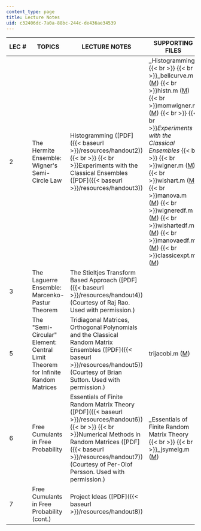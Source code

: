 ```yaml
---
content_type: page
title: Lecture Notes
uid: c32406dc-7a0a-88bc-244c-de436ae34539
---
```


| LEC # | TOPICS | LECTURE NOTES | SUPPORTING FILES |
| --- | --- | --- | --- |
| 2 | The Hermite Ensemble: Wigner's Semi-Circle Law | Histogramming ([PDF]({{< baseurl >}}/resources/handout2))  {{< br >}}  {{< br >}}Experiments with the Classical Ensembles ([PDF]({{< baseurl >}}/resources/handout3)) | _Histogramming  {{< br >}}  {{< br >}}_bellcurve.m ([M](/courses/mathematics/18-338j-infinite-random-matrix-theory-fall-2004/lecture-notes/bellcurve.m))  {{< br >}}histn.m ([M](/courses/mathematics/18-338j-infinite-random-matrix-theory-fall-2004/lecture-notes/histn.m))  {{< br >}}momwigner.m ([M](/courses/mathematics/18-338j-infinite-random-matrix-theory-fall-2004/lecture-notes/momwigner.m))  {{< br >}}  {{< br >}}_Experiments with the Classical Ensembles_  {{< br >}}  {{< br >}}wigner.m ([M](/courses/mathematics/18-338j-infinite-random-matrix-theory-fall-2004/lecture-notes/wigner.m))  {{< br >}}wishart.m ([M](/courses/mathematics/18-338j-infinite-random-matrix-theory-fall-2004/lecture-notes/wishart.m))  {{< br >}}manova.m ([M](/courses/mathematics/18-338j-infinite-random-matrix-theory-fall-2004/lecture-notes/manova.m))  {{< br >}}wigneredf.m ([M](/courses/mathematics/18-338j-infinite-random-matrix-theory-fall-2004/lecture-notes/wigneredf.m))  {{< br >}}wishartedf.m ([M](/courses/mathematics/18-338j-infinite-random-matrix-theory-fall-2004/lecture-notes/wishartedf.m))  {{< br >}}manovaedf.m ([M](/courses/mathematics/18-338j-infinite-random-matrix-theory-fall-2004/lecture-notes/manovaedf.m))  {{< br >}}classicexpt.m ([M](/courses/mathematics/18-338j-infinite-random-matrix-theory-fall-2004/lecture-notes/classicexpt.m)) |
| 3 | The Laguerre Ensemble: Marcenko-Pastur Theorem | The Stieltjes Transform Based Approach ([PDF]({{< baseurl >}}/resources/handout4)) (Courtesy of Raj Rao. Used with permission.) | &nbsp; |
| 5 | The "Semi-Circular" Element: Central Limit Theorem for Infinite Random Matrices | Tridiagonal Matrices, Orthogonal Polynomials and the Classical Random Matrix Ensembles ([PDF]({{< baseurl >}}/resources/handout5)) (Courtesy of Brian Sutton. Used with permission.) | trijacobi.m ([M](/courses/mathematics/18-338j-infinite-random-matrix-theory-fall-2004/lecture-notes/trijacobi.m)) |
| 6 | Free Cumulants in Free Probability | Essentials of Finite Random Matrix Theory ([PDF]({{< baseurl >}}/resources/handout6))  {{< br >}}  {{< br >}}Numerical Methods in Random Matrices ([PDF]({{< baseurl >}}/resources/handout7)) (Courtesy of Per-Olof Persson. Used with permission.) | _Essentials of Finite Random Matrix Theory  {{< br >}}  {{< br >}}_jsymeig.m ([M](/courses/mathematics/18-338j-infinite-random-matrix-theory-fall-2004/lecture-notes/jsymeig.m)) |
| 7 | Free Cumulants in Free Probability (cont.) | Project Ideas ([PDF]({{< baseurl >}}/resources/handout8)) |